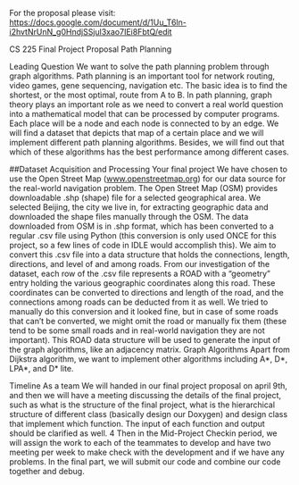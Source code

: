 For the proposal please visit: https://docs.google.com/document/d/1Uu_T6ln-i2hvtNrUnN_g0HndjSSjul3xao7IEi8FbtQ/edit

CS 225 Final Project Proposal
Path Planning


Leading Question
We want to solve the path planning problem through graph algorithms. Path planning is an important tool for network routing, video games, gene sequencing, navigation etc. The basic idea is to find the shortest, or the most optimal, route from A to B.  In path planning, graph theory plays an important role as we need to convert a real world question into a mathematical model that can be processed by computer programs. Each place will be a node and each node is connected to by an edge. We will find a dataset that depicts that map of a certain place and we will implement different path planning algorithms. Besides, we will find out that which of these algorithms has the best performance among different cases. 

##Dataset Acquisition and Processing Your final project
We have chosen to use the Open Street Map (www.openstreetmap.org) for our data source for the real-world navigation problem. The Open Street Map (OSM) provides downloadable .shp (shape) file for a selected geographical area. We selected Beijing, the city we live in, for extracting geographic data and downloaded the shape files manually through the OSM. 
The data downloaded from OSM is in .shp format, which has been converted to a regular .csv file using Python (this conversion is only used ONCE for this project, so a few lines of code in IDLE would accomplish this). We aim to convert this .csv file into a data structure that holds the connections, length, directions, and level of and among roads. From our investigation of the dataset, each row of the .csv file represents a ROAD with a “geometry” entry holding the various geographic coordinates along this road. These coordinates can be converted to directions and length of the road, and the connections among roads can be deducted from it as well. We tried to manually do this conversion and it looked fine, but in case of some roads that can’t be converted, we might omit the road or manually fix them (these tend to be some small roads and in real-world navigation they are not important). This ROAD data structure will be used to generate the input of the graph algorithms, like an adjacency matrix.
Graph Algorithms
Apart from Dijkstra algorithm, we want to implement other algorithms including A*, D*, LPA*, and D* lite. 

Timeline As a team
We will handed in our final project proposal on april 9th, and then we will have a meeting discussing the details of the final project, such as what is the structure of the final project, what is the hierarchical structure of different class (basically design our Doxygen) and design class that implement which function. The input of each function and output should be clarified as well. 4
Then in the Mid-Project Checkin period, we will assign the work to each of the teammates to develop and have two meeting per week to make check with the development and if we have any problems. 
In the final part, we will submit our code and combine our code together and debug. 

 
